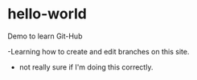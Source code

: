 # hello-world
Demo to learn Git-Hub

-Learning how to create and edit branches on this site.
+ not really sure if I'm doing this correctly.

